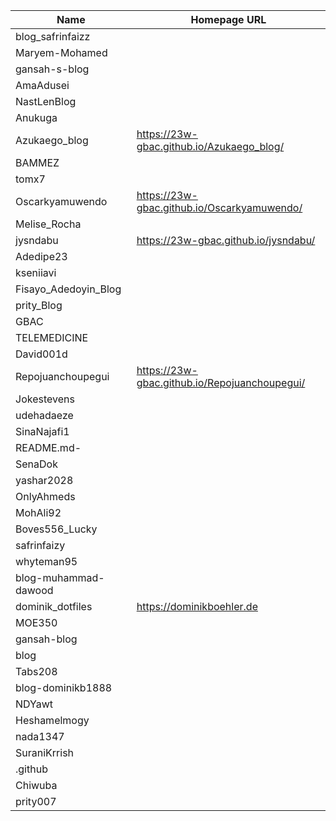 | Name | Homepage URL  |
|---|---|
| blog_safrinfaizz |  |
| Maryem-Mohamed |  |
| gansah-s-blog |  |
| AmaAdusei |  |
| NastLenBlog |  |
| Anukuga |  |
| Azukaego_blog | https://23w-gbac.github.io/Azukaego_blog/ |
| BAMMEZ |  |
| tomx7 |  |
| Oscarkyamuwendo | https://23w-gbac.github.io/Oscarkyamuwendo/ |
| Melise_Rocha |  |
| jysndabu | https://23w-gbac.github.io/jysndabu/ |
| Adedipe23 |  |
| kseniiavi |  |
| Fisayo_Adedoyin_Blog |  |
| prity_Blog |  |
| GBAC |  |
| TELEMEDICINE |  |
| David001d |  |
| Repojuanchoupegui | https://23w-gbac.github.io/Repojuanchoupegui/ |
| Jokestevens |  |
| udehadaeze |  |
| SinaNajafi1 |  |
| README.md- |  |
| SenaDok |  |
| yashar2028 |  |
| OnlyAhmeds |  |
| MohAli92 |  |
| Boves556_Lucky |  |
| safrinfaizy |  |
| whyteman95 |  |
| blog-muhammad-dawood |  |
| dominik_dotfiles | https://dominikboehler.de |
| MOE350 |  |
| gansah-blog |  |
| blog |  |
| Tabs208 |  |
| blog-dominikb1888 |  |
| NDYawt |  |
| Heshamelmogy |  |
| nada1347 |  |
| SuraniKrrish |  |
| .github |  |
| Chiwuba |  |
| prity007 |  |
